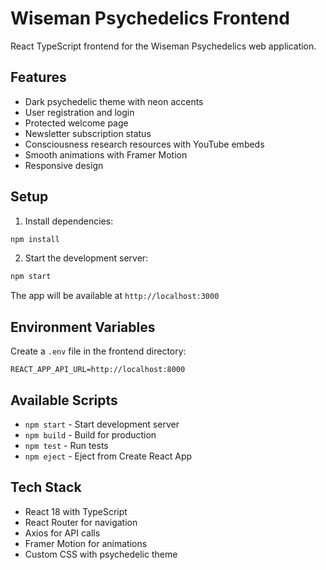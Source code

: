 # Wiseman Psychedelics Frontend

React TypeScript frontend for the Wiseman Psychedelics web application.

## Features

- Dark psychedelic theme with neon accents
- User registration and login
- Protected welcome page
- Newsletter subscription status
- Consciousness research resources with YouTube embeds
- Smooth animations with Framer Motion
- Responsive design

## Setup

1. Install dependencies:
```bash
npm install
```

2. Start the development server:
```bash
npm start
```

The app will be available at `http://localhost:3000`

## Environment Variables

Create a `.env` file in the frontend directory:
```
REACT_APP_API_URL=http://localhost:8000
```

## Available Scripts

- `npm start` - Start development server
- `npm build` - Build for production
- `npm test` - Run tests
- `npm eject` - Eject from Create React App

## Tech Stack

- React 18 with TypeScript
- React Router for navigation
- Axios for API calls
- Framer Motion for animations
- Custom CSS with psychedelic theme